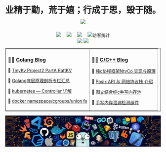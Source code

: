 <!-- 动态打字效果 -->

<h1 align="center">
    业精于勤，荒于嬉；行成于思，毁于随。
    <img src="https://github-readme-stats.vercel.app/api?username=gopherWxf&show_icons=true&theme=radical">
</h1>



<!-- 个人资料徽标 -->

<div align="center">
  <a href="https://gopher.blog.csdn.net/"><img src="https://img.shields.io/badge/CSDN-%E5%8D%9A%E5%AE%A2-c32136"></a>&emsp;
  <a href="https://juejin.cn/user/3259393012930264/"><img src="https://img.shields.io/badge/juejin-%E6%8E%98%E9%87%91-brightgreen"></a>&emsp;
  <a href="https://www.zhihu.com/people/gopherwxf/"><img src="https://img.shields.io/badge/zhihu-%E7%9F%A5%E4%B9%8E-yellow"></a>&emsp;
<!-- 访客数统计徽标 -->
  <img src="https://visitor-badge.glitch.me/badge?page_id=gopherWxf" alt="访客统计" />
</div>

<!-- 比较好的开源项目卡片 -->
<div align="center">
<a href="https://github.com/gopherWxf/OSS">
  <img src="https://github-readme-stats.vercel.app/api/pin/?username=gopherWxf&repo=OSS&theme=dark&bg_color=0d1117&hide_border=true" /></a>
<a href="https://github.com/gopherWxf/c-c-linux-LearningCode">
  <img src="https://github-readme-stats.vercel.app/api/pin/?username=gopherWxf&repo=c-c-linux-LearningCode&theme=dark&bg_color=0d1117&hide_border=true" /></a>
</div>

<!-- 最近博客 -->
<table align="center" width="95%" border="1" cellpadding="2" >
<tr>
<td valign="top">    

### 🤹‍♀️ <a href="https://gopher.blog.csdn.net/" target="_blank">Golang Blog</a>

<!-- START_SECTION:blog -->
💬 <a href='https://gopher.blog.csdn.net/article/details/126954826' target='_blank'>TinyKv Project2 PartA RaftKV</a>

💬 <a href='https://gopher.blog.csdn.net/article/details/121369179' target='_blank'>Golang底层原理剖析专栏汇总</a>

💬 <a href='https://gopher.blog.csdn.net/article/details/123236997' target='_blank'>kubernetes —  Controller 详解</a>

💬 <a href='https://gopher.blog.csdn.net/article/details/123409693' target='_blank'>docker namespace/cgroups/union fs</a>

<!-- END_SECTION:blog -->

</td>
    
<td valign="top">

### 🤾‍♂️ <a href="https://gopher.blog.csdn.net/" target="_blank">C/C++ Blog</a>

<!-- START_SECTION:douban -->
💬 <a href='https://gopher.blog.csdn.net/article/details/125823947' target='_blank'>纯c协程框架NtyCo 实现与原理</a>

💬 <a href='https://gopher.blog.csdn.net/article/details/125727563' target='_blank'> Posix API 与 网络协议栈 介绍</a>

💬 <a href='https://gopher.blog.csdn.net/article/details/126005923' target='_blank'>图文结合纯c手写内存池</a>

💬 <a href='https://gopher.blog.csdn.net/article/details/126325059' target='_blank'>手写内存泄漏检测组件</a>

<!-- END_SECTION:douban -->

</td> 
</tr>
</table>

<!-- just img -->
<div align="left"><img src="https://github.com/gopherWxf/gopherWxf/blob/master/gopherbg.png" /></div>





